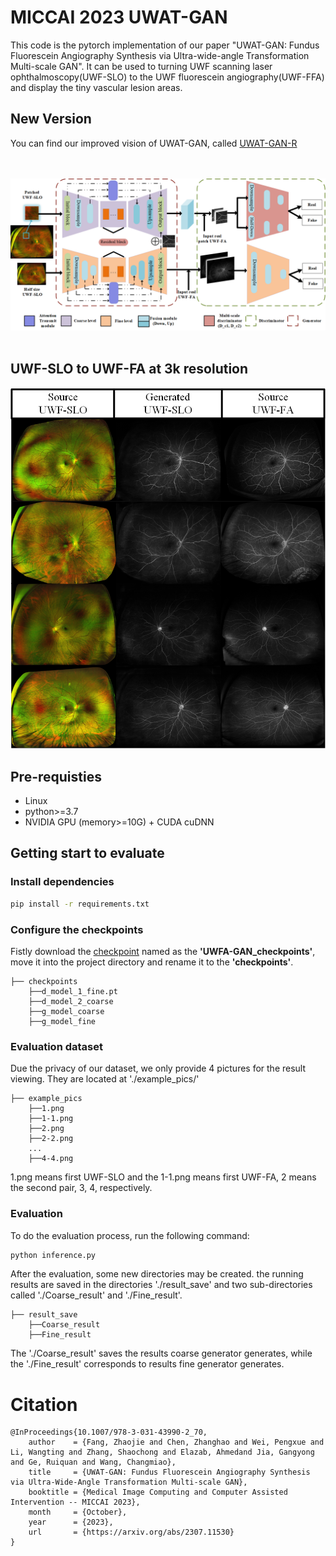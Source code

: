 # **MICCAI 2023 UWAT-GAN**
This code is the pytorch implementation of our paper "UWAT-GAN: Fundus Fluorescein Angiography Synthesis via Ultra-wide-angle Transformation Multi-scale GAN". It can be used to turning UWF scanning laser ophthalmoscopy(UWF-SLO) to the UWF fluorescein angiography(UWF-FFA) and display the tiny vascular lesion areas.  

## New Version
You can find our improved vision of UWAT-GAN, called [UWAT-GAN-R](https://github.com/Tinysqua/UWAT-GAN-R)

<br><br>
![](/asset/Fig_1.png)
<br><br>
## UWF-SLO to UWF-FA at 3k resolution
![whole_result](/asset/whole_result.png)

## Pre-requisties
- Linux
- python>=3.7
- NVIDIA GPU (memory>=10G) + CUDA cuDNN
## Getting start to evaluate


### Install dependencies
```bash
pip install -r requirements.txt
```
### Configure the checkpoints
Fistly download the [checkpoint](https://drive.google.com/drive/folders/1JOWtSrZyISRVmj4zi_du1XpgVdcOoyCp?usp=drive_link) named as the **'UWFA-GAN_checkpoints'**, move it into the project directory and rename it to the **'checkpoints'**.
```
├── checkpoints
    ├──d_model_1_fine.pt
    ├──d_model_2_coarse
    ├──g_model_coarse
    ├──g_model_fine
``` 
### Evaluation dataset
Due the privacy of our dataset, we only provide 4 pictures for the result viewing. They are located at './example_pics/' 
```
├── example_pics
    ├──1.png
    ├──1-1.png
    ├──2.png
    ├──2-2.png
    ...
    ├──4-4.png
```
1.png means first UWF-SLO and the 1-1.png means first UWF-FA, 2 means the second pair, 3, 4, respectively.

### Evaluation
To do the evaluation process, run the following command:
```bash
python inference.py
```
After the evaluation, some new directories may be created.
the running results are saved in the directories './result_save' and two sub-directories called './Coarse_result' and './Fine_result'. 
```
├── result_save
    ├──Coarse_result
    ├──Fine_result
```
The './Coarse_result' saves the results 
coarse generator generates, while the './Fine_result' corresponds to results fine generator generates.  

# Citation
```
@InProceedings{10.1007/978-3-031-43990-2_70,
    author    = {Fang, Zhaojie and Chen, Zhanghao and Wei, Pengxue and Li, Wangting and Zhang, Shaochong and Elazab, Ahmedand Jia, Gangyong and Ge, Ruiquan and Wang, Changmiao},
    title     = {UWAT-GAN: Fundus Fluorescein Angiography Synthesis via Ultra-Wide-Angle Transformation Multi-scale GAN},
    booktitle = {Medical Image Computing and Computer Assisted Intervention -- MICCAI 2023},
    month     = {October},
    year      = {2023},
    url       = {https://arxiv.org/abs/2307.11530}
}
```